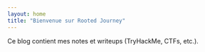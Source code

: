 ```yaml
---
layout: home
title: "Bienvenue sur Rooted Journey"
---
```


Ce blog contient mes notes et writeups (TryHackMe, CTFs, etc.).
